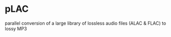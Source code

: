 # pLAC
parallel conversion of a large library of lossless audio files (ALAC &amp; FLAC) to lossy MP3
